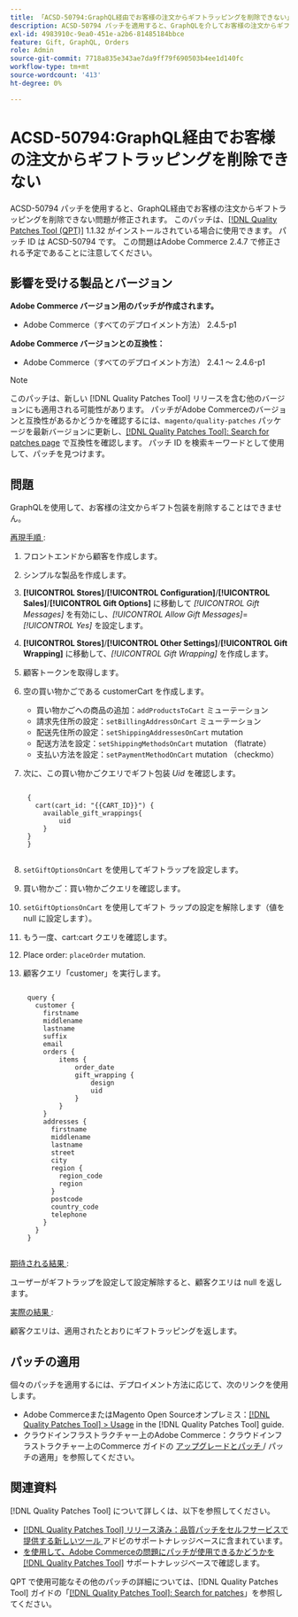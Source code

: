 ```yaml
---
title: 「ACSD-50794:GraphQL経由でお客様の注文からギフトラッピングを削除できない」
description: ACSD-50794 パッチを適用すると、GraphQLを介してお客様の注文からギフトラッピングを削除できないAdobe Commerceの問題を修正できます。
exl-id: 4983910c-9ea0-451e-a2b6-81485184bbce
feature: Gift, GraphQL, Orders
role: Admin
source-git-commit: 7718a835e343ae7da9ff79f690503b4ee1d140fc
workflow-type: tm+mt
source-wordcount: '413'
ht-degree: 0%

---
```


# ACSD-50794:GraphQL経由でお客様の注文からギフトラッピングを削除できない

ACSD-50794 パッチを使用すると、GraphQL経由でお客様の注文からギフトラッピングを削除できない問題が修正されます。 このパッチは、[[!DNL Quality Patches Tool (QPT)]](/help/announcements/adobe-commerce-announcements/magento-quality-patches-released-new-tool-to-self-serve-quality-patches.md) 1.1.32 がインストールされている場合に使用できます。 パッチ ID は ACSD-50794 です。 この問題はAdobe Commerce 2.4.7 で修正される予定であることに注意してください。

## 影響を受ける製品とバージョン

**Adobe Commerce バージョン用のパッチが作成されます。**

* Adobe Commerce（すべてのデプロイメント方法） 2.4.5-p1

**Adobe Commerce バージョンとの互換性：**

* Adobe Commerce（すべてのデプロイメント方法） 2.4.1 ～ 2.4.6-p1

>[!NOTE]
>
>このパッチは、新しい [!DNL Quality Patches Tool] リリースを含む他のバージョンにも適用される可能性があります。 パッチがAdobe Commerceのバージョンと互換性があるかどうかを確認するには、`magento/quality-patches` パッケージを最新バージョンに更新し、[[!DNL Quality Patches Tool]: Search for patches page](https://experienceleague.adobe.com/tools/commerce-quality-patches/index.html) で互換性を確認します。 パッチ ID を検索キーワードとして使用して、パッチを見つけます。

## 問題

GraphQLを使用して、お客様の注文からギフト包装を削除することはできません。

<u> 再現手順 </u>:

1. フロントエンドから顧客を作成します。
1. シンプルな製品を作成します。
1. **[!UICONTROL Stores]**/**[!UICONTROL Configuration]**/**[!UICONTROL Sales]**/**[!UICONTROL Gift Options]** に移動して *[!UICONTROL Gift Messages]* を有効にし、*[!UICONTROL Allow Gift Messages]*=*[!UICONTROL Yes]* を設定します。
1. **[!UICONTROL Stores]**/**[!UICONTROL Other Settings]**/**[!UICONTROL Gift Wrapping]** に移動して、*[!UICONTROL Gift Wrapping]* を作成します。
1. 顧客トークンを取得します。
1. 空の買い物かごである customerCart を作成します。
   * 買い物かごへの商品の追加：`addProductsToCart` ミューテーション
   * 請求先住所の設定：`setBillingAddressOnCart` ミューテーション
   * 配送先住所の設定：`setShippingAddressesOnCart` mutation
   * 配送方法を設定：`setShippingMethodsOnCart` mutation （flatrate）
   * 支払い方法を設定：`setPaymentMethodOnCart` mutation （checkmo）
1. 次に、この買い物かごクエリでギフト包装 *Uid* を確認します。

   <pre><code class="language-GraphQL">
    {
      cart(cart_id: "{{CART_ID}}") {
        available_gift_wrappings{
            uid
        }
    }
    }
    </code></pre>

1. `setGiftOptionsOnCart` を使用してギフトラップを設定します。
1. 買い物かご：買い物かごクエリを確認します。
1. `setGiftOptionsOnCart` を使用してギフト ラップの設定を解除します（値を null に設定します）。
1. もう一度、cart:cart クエリを確認します。
1. Place order: `placeOrder` mutation.
1. 顧客クエリ「customer」を実行します。

   <pre><code class="language-graphql">
    query {
      customer {
        firstname
        middlename
        lastname
        suffix
        email
        orders {
            items {
                order_date
                gift_wrapping {
                    design
                    uid
                }
            }
        }
        addresses {
          firstname
          middlename
          lastname
          street
          city
          region {
            region_code
            region
          }
          postcode
          country_code
          telephone
        }
      }
    }
    </code></pre>

<u> 期待される結果 </u>:

ユーザーがギフトラップを設定して設定解除すると、顧客クエリは null を返します。

<u> 実際の結果 </u>:

顧客クエリは、適用されたとおりにギフトラッピングを返します。

## パッチの適用

個々のパッチを適用するには、デプロイメント方法に応じて、次のリンクを使用します。

* Adobe CommerceまたはMagento Open Sourceオンプレミス：[[!DNL Quality Patches Tool] > Usage](https://experienceleague.adobe.com/docs/commerce-operations/tools/quality-patches-tool/usage.html) in the [!DNL Quality Patches Tool] guide.
* クラウドインフラストラクチャー上のAdobe Commerce：クラウドインフラストラクチャー上のCommerce ガイドの [ アップグレードとパッチ ](https://experienceleague.adobe.com/docs/commerce-cloud-service/user-guide/develop/upgrade/apply-patches.html)/ パッチの適用」を参照してください。

## 関連資料

[!DNL Quality Patches Tool] について詳しくは、以下を参照してください。

* [[!DNL Quality Patches Tool]  リリース済み：品質パッチをセルフサービスで提供する新しいツール ](/help/announcements/adobe-commerce-announcements/magento-quality-patches-released-new-tool-to-self-serve-quality-patches.md) アドビのサポートナレッジベースに含まれています。
* [ を使用して、Adobe Commerceの問題にパッチが使用できるかどうかを  [!DNL Quality Patches Tool]](/help/support-tools/patches-available-in-qpt-tool/check-patch-for-magento-issue-with-magento-quality-patches.md) サポートナレッジベースで確認します。

QPT で使用可能なその他のパッチの詳細については、[!DNL Quality Patches Tool] ガイドの「[[!DNL Quality Patches Tool]: Search for patches](https://experienceleague.adobe.com/tools/commerce-quality-patches/index.html)」を参照してください。
